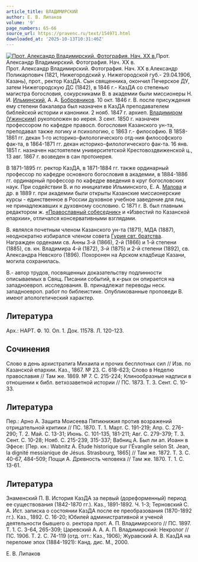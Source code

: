 ```yaml
---
article_title: ВЛАДИМИРСКИЙ
author: Е. В. Липаков
volume: '9'
page_numbers: 65-66
source_url: https://pravenc.ru/text/154971.html
downloaded_at: '2025-10-13T10:31:46Z'
---
```


[![Прот. Александр Владимирский. Фотография. Нач. ХХ в.](https://pravenc.ru/data/265/463/1234/i200.jpg "Кликните для увеличения картинки")](https://pravenc.ru/data/265/463/1234/i400.jpg)Прот. Александр Владимирский. Фотография. Нач. ХХ в.  
Прот. Александр Владимирский. Фотография. Нач. ХХ в.Александр Поликарпович (1821, Нижегородский у. Нижегородской губ.- 29.04.1906, Казань), прот., ректор КазДА. Сын священника, окончил Печерское ДУ, затем Нижегородскую ДС (1842), в 1846 г.- КазДА со степенью магистра богословия, сокурсниками В. в академии были миссионеры Н. И. [Ильминский](https://pravenc.ru/text/Ильминский.html), А. А. [Бобровников](https://pravenc.ru/text/Бобровников.html). 10 окт. 1846 г. В. после присуждения ему степени бакалавра был назначен в КазДА преподавателем библейской истории и каноники. 2 нояб. 1847 г. архиеп. [Владимиром (Ужинским)](<https://pravenc.ru/text/Владимиром (Ужинским).html>) рукоположен во иерея. 3 сент. 1850 г. назначен профессором по кафедре правосл. богословия Казанского ун-та, преподавал также логику и психологию, с 1863 г.- философию. В 1858-1861 гг. декан 1-го историко-филологического отд-ния философского фак-та, в 1864-1871 гг. декан историко-филологического фак-та. 16 янв. 1851 г. назначен настоятелем университетской Крестовоздвиженской ц., 13 авг. 1867 г. возведен в сан протоиерея.

В 1871-1895 гг. ректор КазДА, в 1871-1884 гг. также ординарный профессор по кафедре основного богословия в академии, в 1884-1886 гг. ординарный профессор по кафедре введения в круг богословских наук. При содействии В. и по инициативе Ильминского, Е. А. [Малова](https://pravenc.ru/text/Малова.html) и др. в 1889 г. при академии были открыты Казанские миссионерские курсы - единственное в России духовное учебное заведение для лиц, не принадлежавших к духовному сословию. С 1871 г. В. был главным редактором ж. [«Православный собеседник»](<https://pravenc.ru/text/ Православный собеседник .html>) и «Известий по Казанской епархии», отличался консервативными взглядами.

В. являлся почетным членом Казанского ун-та (1871), МДА (1887), неоднократно избирался членом совета [Гурия свт. братства](<https://pravenc.ru/text/Гурия свт  братства.html>). Награжден орденами св. Анны 3-й (1866), 2-й (1866) и 1-й степени (1885), св. кн. Владимира 4-й (1872), 3-й (1875) и 2-й степени (1892), св. Александра Невского (1896). Похоронен на Арском кладбище Казани, могила сохранилась.

В.- автор трудов, посвященных доказательству подлинности описываемых в Свящ. Писании событий, в к-рых он опирается на западноевроп. исследования. В. принадлежат переводы неск. западноевроп. работ по библеистике. Опубликованные проповеди В. имеют апологетический характер.

## Литература

Арх.: НАРТ. Ф. 10. Оп. 1. Док. 11578. Л. 120-123.

## Сочинения

Слово в день архистратига Михаила и прочих бесплотных сил // Изв. по Казанской епархии. Каз., 1867. № 23. С. 618-623; Слово в Неделю православия // Там же. 1869. № 7. С. 215-224; Клинообразные надписи в отношении к библ. ветхозаветной истории // ПС. 1873. Т. 3. Сент. С. 10-33.

## Литература

Пер.: Арно А. Защита Моисеева Пятикнижия против возражений отрицательной критики // ПС. 1870. Т. 1. Март. С. 191-219; Апр. С. 276-290; Т. 2. Май. С. 13-31; Июнь. С. 101-135, 181-211; Авг. С. 279-379; Т. 3. Сент. С. 10-28; Нояб. С. 215-239, 315-337; Вабниц А. Был ли ап. Иоанн в Эфесе: [Пер. кн.: Wabnitz A. Étude historique sur l'Évangile selon St. Jean, la dignité messianique de Jésus. Strasbourg, 1865] // Там же. 1872. Т. 3. С. 40-67, 484-509; Поцци А. Древность человека // Там же. 1870. Т. 1. С. 13-61.

## Литература

Знаменский П. В. История КазДА за первый (дореформенный) период ее существования (1842-1870 гг.). Каз., 1891-1892. Ч. 1-3; Терновский С. А. Ист. записка о состоянии КазДА после ее преобразования (1870-1892 гг.). Каз., 1892. С. 16-20; Юбилей административной и ученой деятельности бывшего о. ректора прот. А. П. Владимирского // ПС. 1897. Т. 1. С. 3-64, 265-309; Царевский А. А. А. П. Владимирский: Некролог // ПС. 1906. Т. 2. С. 74-119 (отд. отт.: Каз., 1906); Журавский А. В. КазДА на переломе эпох (1884-1921): Канд. дис. М., 2000.

Е. В. Липаков
